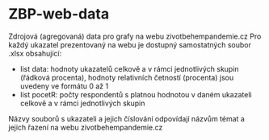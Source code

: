 # ZBP-web-data
Zdrojová (agregovaná) data pro grafy na webu zivotbehempandemie.cz
Pro každý ukazatel prezentovaný na webu je dostupný samostatných soubor .xlsx obsahující:
- list data: hodnoty ukazatelů celkově a v rámci jednotlivých skupin (řádková procenta), hodnoty relativních četností (procenta) jsou uvedeny ve formátu 0 až 1
- list pocetR: počty respondentů s platnou hodnotou v daném ukazateli celkově a v rámci jednotlivých skupin

Názvy souborů s ukazateli a jejich číslování odpovídají názvům témat a jejich řazení na webu zivotbehempandemie.cz
